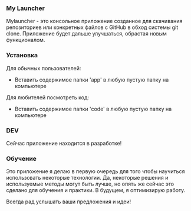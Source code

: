 ### My Launcher
Mylauncher - это консольное приложение созданное для скачивания репозиториев или конкретных файлов с GitHub в обход системы git clone. Приложение будет дальше улучшаться, обрастая новым функционалом.

### Установка
Для обычных пользователей:
- Вставить содержимое папки 'app' в любую пустую папку на компьютере

Для любителей посмотреть код:
- Вставить содержимое папки 'code' в любую пустую папку на компьютере

### DEV 
Сейчас приложение находится в разработке! 

### Обучение
Это приложение я делаю в первую очередь для того чтобы научиться использовать некоторые технологии. Да, некоторые решения и используемые методы могут быть лучше, но опять же сейчас это сделано для обучения и практики. В будущем, я оптимизирую работу.

Всегда рад услышать ваши предложения и идеи!